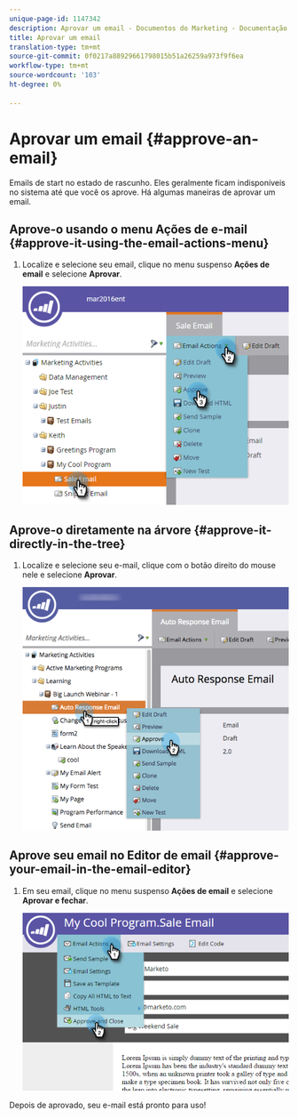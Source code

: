 ```yaml
---
unique-page-id: 1147342
description: Aprovar um email - Documentos do Marketing - Documentação do produto
title: Aprovar um email
translation-type: tm+mt
source-git-commit: 0f0217a88929661798015b51a26259a973f9f6ea
workflow-type: tm+mt
source-wordcount: '103'
ht-degree: 0%

---
```



# Aprovar um email {#approve-an-email}

Emails de start no estado de rascunho. Eles geralmente ficam indisponíveis no sistema até que você os aprove. Há algumas maneiras de aprovar um email.

## Aprove-o usando o menu Ações de e-mail {#approve-it-using-the-email-actions-menu}

1. Localize e selecione seu email, clique no menu suspenso **Ações de email** e selecione **Aprovar**.

   ![](assets/one.png)

## Aprove-o diretamente na árvore {#approve-it-directly-in-the-tree}

1. Localize e selecione seu e-mail, clique com o botão direito do mouse nele e selecione **Aprovar**.

   ![](assets/approveemail.png)

## Aprove seu email no Editor de email {#approve-your-email-in-the-email-editor}

1. Em seu email, clique no menu suspenso **Ações de email** e selecione **Aprovar e fechar**.

   ![](assets/three.png)

Depois de aprovado, seu e-mail está pronto para uso!
